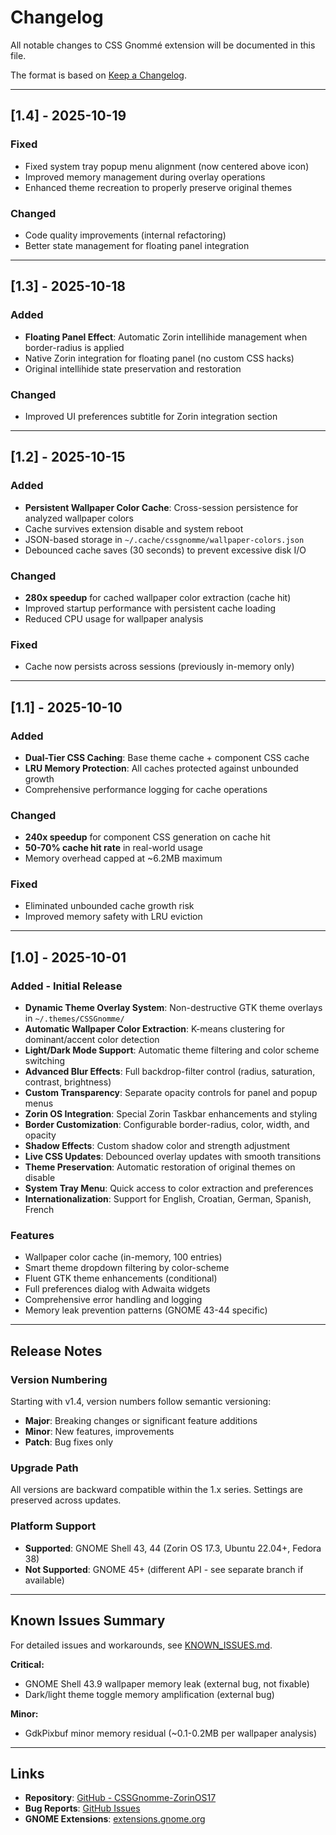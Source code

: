 # Changelog

All notable changes to CSS Gnommé extension will be documented in this file.

The format is based on [Keep a Changelog](https://keepachangelog.com/en/1.0.0/).

---

## [1.4] - 2025-10-19

### Fixed
- Fixed system tray popup menu alignment (now centered above icon)
- Improved memory management during overlay operations
- Enhanced theme recreation to properly preserve original themes

### Changed
- Code quality improvements (internal refactoring)
- Better state management for floating panel integration

---

## [1.3] - 2025-10-18

### Added
- **Floating Panel Effect**: Automatic Zorin intellihide management when border-radius is applied
- Native Zorin integration for floating panel (no custom CSS hacks)
- Original intellihide state preservation and restoration

### Changed
- Improved UI preferences subtitle for Zorin integration section

---

## [1.2] - 2025-10-15

### Added
- **Persistent Wallpaper Color Cache**: Cross-session persistence for analyzed wallpaper colors
- Cache survives extension disable and system reboot
- JSON-based storage in `~/.cache/cssgnomme/wallpaper-colors.json`
- Debounced cache saves (30 seconds) to prevent excessive disk I/O

### Changed
- **280x speedup** for cached wallpaper color extraction (cache hit)
- Improved startup performance with persistent cache loading
- Reduced CPU usage for wallpaper analysis

### Fixed
- Cache now persists across sessions (previously in-memory only)

---

## [1.1] - 2025-10-10

### Added
- **Dual-Tier CSS Caching**: Base theme cache + component CSS cache
- **LRU Memory Protection**: All caches protected against unbounded growth
- Comprehensive performance logging for cache operations

### Changed
- **240x speedup** for component CSS generation on cache hit
- **50-70% cache hit rate** in real-world usage
- Memory overhead capped at ~6.2MB maximum

### Fixed
- Eliminated unbounded cache growth risk
- Improved memory safety with LRU eviction

---

## [1.0] - 2025-10-01

### Added - Initial Release
- **Dynamic Theme Overlay System**: Non-destructive GTK theme overlays in `~/.themes/CSSGnomme/`
- **Automatic Wallpaper Color Extraction**: K-means clustering for dominant/accent color detection
- **Light/Dark Mode Support**: Automatic theme filtering and color scheme switching
- **Advanced Blur Effects**: Full backdrop-filter control (radius, saturation, contrast, brightness)
- **Custom Transparency**: Separate opacity controls for panel and popup menus
- **Zorin OS Integration**: Special Zorin Taskbar enhancements and styling
- **Border Customization**: Configurable border-radius, color, width, and opacity
- **Shadow Effects**: Custom shadow color and strength adjustment
- **Live CSS Updates**: Debounced overlay updates with smooth transitions
- **Theme Preservation**: Automatic restoration of original themes on disable
- **System Tray Menu**: Quick access to color extraction and preferences
- **Internationalization**: Support for English, Croatian, German, Spanish, French

### Features
- Wallpaper color cache (in-memory, 100 entries)
- Smart theme dropdown filtering by color-scheme
- Fluent GTK theme enhancements (conditional)
- Full preferences dialog with Adwaita widgets
- Comprehensive error handling and logging
- Memory leak prevention patterns (GNOME 43-44 specific)

---

## Release Notes

### Version Numbering
Starting with v1.4, version numbers follow semantic versioning:
- **Major**: Breaking changes or significant feature additions
- **Minor**: New features, improvements
- **Patch**: Bug fixes only

### Upgrade Path
All versions are backward compatible within the 1.x series. Settings are preserved across updates.

### Platform Support
- **Supported**: GNOME Shell 43, 44 (Zorin OS 17.3, Ubuntu 22.04+, Fedora 38)
- **Not Supported**: GNOME 45+ (different API - see separate branch if available)

---

## Known Issues Summary

For detailed issues and workarounds, see [KNOWN_ISSUES.md](KNOWN_ISSUES.md).

**Critical:**
- GNOME Shell 43.9 wallpaper memory leak (external bug, not fixable)
- Dark/light theme toggle memory amplification (external bug)

**Minor:**
- GdkPixbuf minor memory residual (~0.1-0.2MB per wallpaper analysis)

---

## Links

- **Repository**: [GitHub - CSSGnomme-ZorinOS17](https://github.com/drdrummie/CSSGnomme-ZorinOS17)
- **Bug Reports**: [GitHub Issues](https://github.com/drdrummie/CSSGnomme-ZorinOS17/issues)
- **GNOME Extensions**: [extensions.gnome.org](https://extensions.gnome.org/)

